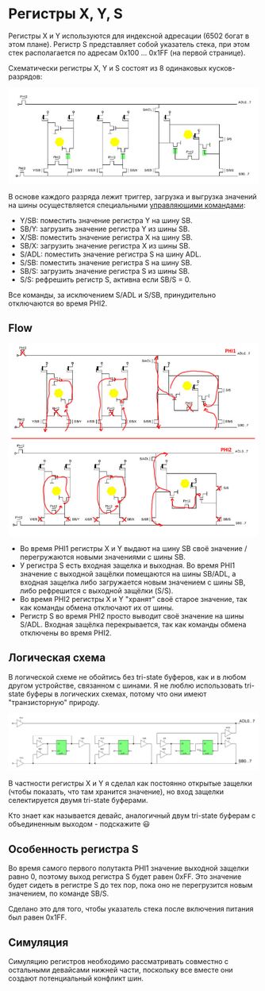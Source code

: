 # Регистры X, Y, S

Регистры X и Y используются для индексной адресации (6502 богат в этом плане). Регистр S представляет собой указатель стека, при этом стек располагается по адресам 0x100 ... 0x1FF (на первой странице).

Схематически регистры X, Y и S состоят из 8 одинаковых кусков-разрядов:

![regs_nice](/BreakingNESWiki/imgstore/regs_nice.jpg)

В основе каждого разряда лежит триггер, загрузка и выгрузка значений на шины осуществляется специальными [управляющими командами](context_control.md):
- Y/SB: поместить значение регистра Y на шину SB.
- SB/Y: загрузить значение регистра Y из шины SB.
- X/SB: поместить значение регистра X на шину SB.
- SB/X: загрузить значение регистра X из шины SB.
- S/ADL: поместить значение регистра S на шину ADL.
- S/SB: поместить значение регистра S на шину SB.
- SB/S: загрузить значение регистра S из шины SB.
- S/S: рефрешить регистр S, активна если SB/S = 0.

Все команды, за исключением S/ADL и S/SB, принудительно отключаются во время PHI2.

## Flow

![regs_nice_flow](/BreakingNESWiki/imgstore/regs_nice_flow.jpg)

- Во время PHI1 регистры X и Y выдают на шину SB своё значение / перегружаются новыми значениями с шины SB.
- У регистра S есть входная защелка и выходная. Во время PHI1 значение с выходной защёлки помещаются на шины SB/ADL, а входная защелка либо загружается новым значением с шины SB, либо рефрешится с выходной защёлки (S/S).
- Во время PHI2 регистры X и Y "хранят" своё старое значение, так как команды обмена отключают их от шины.
- Регистр S во время PHI2 просто выводит своё значение на шины S/ADL. Входная защёлка перекрывается, так как команды обмена отключены во время PHI2.

## Логическая схема

В логической схеме не обойтись без tri-state буферов, как и в любом другом устройстве, связанном с шинами. Я не люблю использовать tri-state буферы в логических схемах, потому что они имеют "транзисторную" природу.

<img src="/BreakingNESWiki/imgstore/regs_logic.jpg" width="900px">

В частности регистры X и Y я сделал как постоянно открытые защелки (чтобы показать, что там хранится значение), но вход защелки селектируется двумя tri-state буферами.

Кто знает как называется девайс, аналогичный двум tri-state буферам с объединенным выходом - подскажите :smiley:

## Особенность регистра S

Во время самого первого полутакта PHI1 значение выходной защелки равно 0, поэтому выход регистра S будет равен 0xFF.
Это значение будет сидеть в регистре S до тех пор, пока оно не перегрузится новым значением, по команде SB/S.

Сделано это для того, чтобы указатель стека после включения питания был равен 0x1FF.

## Симуляция

Симуляцию регистров необходимо рассматривать совместно с остальными девайсами нижней части, поскольку все вместе они создают потенциальный конфликт шин.
